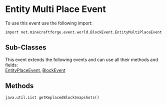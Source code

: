 # Entity Multi Place Event

To use this event use the following import:
```groovy:no-line-numbers
import net.minecraftforge.event.world.BlockEvent.EntityMultiPlaceEvent
```

## Sub-Classes
This event extends the following events and can use all their methods and fields: <br>
[EntityPlaceEvent](entity_place_event.md), [BlockEvent](block_event.md)

## Methods
```groovy:no-line-numbers
java.util.List getReplacedBlockSnapshots()
```
